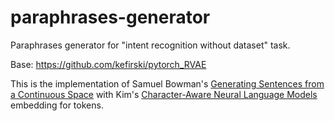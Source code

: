 # paraphrases-generator
Paraphrases generator for "intent recognition without dataset" task.

Base: https://github.com/kefirski/pytorch_RVAE

This is the implementation of Samuel Bowman's [Generating Sentences from a Continuous Space](https://arxiv.org/abs/1511.06349#)
with Kim's [Character-Aware Neural Language Models](https://arxiv.org/abs/1508.06615) embedding for tokens.
